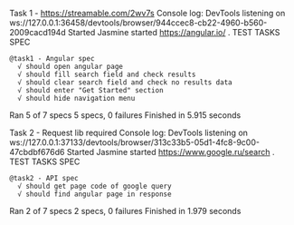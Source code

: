 Task 1 - https://streamable.com/2wv7s
Console log:
DevTools listening on ws://127.0.0.1:36458/devtools/browser/944ccec8-cb22-4960-b560-2009cacd194d
Started
Jasmine started
https://angular.io/
.
  TEST TASKS SPEC

    @task1 - Angular spec
      √ should open angular page
      √ should fill search field and check results
      √ should clear search field and check no results data
      √ should enter "Get Started" section
      √ should hide navigation menu




Ran 5 of 7 specs
5 specs, 0 failures
Finished in 5.915 seconds




Task 2 - Request lib required
Console log:
DevTools listening on ws://127.0.0.1:37133/devtools/browser/313c33b5-05d1-4fc8-9c00-47cbdbf676d6
Started
Jasmine started
https://www.google.ru/search
.
  TEST TASKS SPEC

    @task2 - API spec
      √ should get page code of google query
      √ should find angular page in response




Ran 2 of 7 specs
2 specs, 0 failures
Finished in 1.979 seconds
